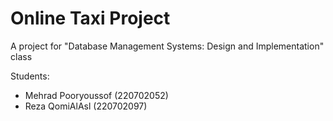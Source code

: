 # Online Taxi Project
A project for "Database Management Systems: Design and Implementation" class

Students:

+ Mehrad Pooryoussof (220702052)
+ Reza QomiAlAsl (220702097)
